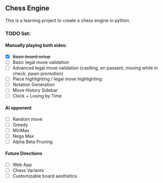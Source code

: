 ## Chess Engine

This is a learning project to create a chess engine in python.

### TODO list:

#### Manually playing both sides:

- [x] ~~Basic board setup~~ 
- [ ] Basic legal move validation 
- [ ] Advanced legal move validation (castling, en passant, moving while in check, pawn promotion)
- [ ] Piece highlighting / legal move highlighting
- [ ] Notation Generation
- [ ] Move History Sidebar
- [ ] Clock + Losing by Time

#### AI opponent 

- [ ] Random move 
- [ ] Greedy 
- [ ] MinMax
- [ ] Nega Max
- [ ] Alpha Beta Pruning

#### Future Directions

- [ ] Web App
- [ ] Chess Variants 
- [ ] Customizable board aesthetics
